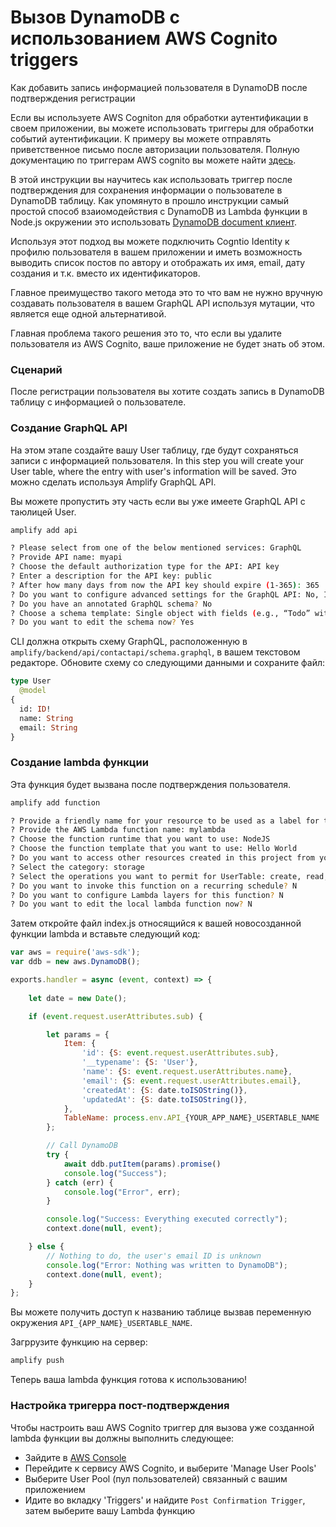 # Вызов DynamoDB с использованием AWS Cognito triggers

Как добавить запись информацией пользователя в DynamoDB после подтверждения регистрации

Если вы используете AWS Cogniton для обработки аутентификации в своем приложении, вы можете использовать триггеры для обработки событий аутентификации. К примеру вы можете отправлять приветственное письмо после авторизации пользователя.
Полную документацию по триггерам AWS cognito вы можете найти [здесь](https://docs.aws.amazon.com/cognito/latest/developerguide/cognito-user-identity-pools-working-with-aws-lambda-triggers.html).

В этой инструкции вы научитесь как использовать триггер после подтверждения для сохранения информации о пользователе в DynamoDB таблицу. 
Как упомянуто в прошло инструкции самый простой способ взаиомодействия с DynamoDB из Lambda функции в Node.js окружении это использовать [DynamoDB document клиент](https://docs.aws.amazon.com/AWSJavaScriptSDK/latest/AWS/DynamoDB/DocumentClient.html).

Используя этот подход вы можете подключить Cogntio Identity к профилю пользователя в вашем приложении и иметь возможность выводить список постов по автору и отображать их имя, email, дату создания и т.к. вместо их идентификаторов.

Главное преимущество такого метода это то что вам не нужно вручную создавать пользователя в вашем GraphQL API используя мутации, что является еще одной альтернативой.

Главная проблема такого решения это то, что если вы удалите пользователя из AWS Cognito, ваше приложение не будет знать об этом.

### Сценарий

После регистрации пользователя вы хотите создать запись в DynamoDB таблицу с информацией о пользователе.

### Создание GraphQL API

На этом этапе создайте вашу User таблицу, где будут сохраняться записи с информацией пользователя. 
In this step you will create your User table, where the entry with user's information will be saved. Это можно сделать используя Amplify GraphQL API.

Вы можете пропустить эту часть если вы уже имеете GraphQL API с таюлицей User.

```sh
amplify add api

? Please select from one of the below mentioned services: GraphQL
? Provide API name: myapi
? Choose the default authorization type for the API: API key
? Enter a description for the API key: public
? After how many days from now the API key should expire (1-365): 365
? Do you want to configure advanced settings for the GraphQL API: No, I am done.
? Do you have an annotated GraphQL schema? No
? Choose a schema template: Single object with fields (e.g., “Todo” with ID, name, description)
? Do you want to edit the schema now? Yes
```

CLI должна открыть схему GraphQL, расположенную в `amplify/backend/api/contactapi/schema.graphql`, в вашем текстовом редакторе. Обновите схему со следующими данными и сохраните файл:

```graphql
type User
  @model
{
  id: ID!
  name: String
  email: String
}
```


### Создание lambda функции

Эта функция будет вызвана после подтверждения пользователя.

```sh
amplify add function

? Provide a friendly name for your resource to be used as a label for this category in the project: mylambda
? Provide the AWS Lambda function name: mylambda
? Choose the function runtime that you want to use: NodeJS
? Choose the function template that you want to use: Hello World
? Do you want to access other resources created in this project from your Lambda function? Y
? Select the category: storage
? Select the operations you want to permit for UserTable: create, read, update, delete
? Do you want to invoke this function on a recurring schedule? N
? Do you want to configure Lambda layers for this function? N
? Do you want to edit the local lambda function now? N
```

Затем откройте файл index.js относящийся к вашей новосозданной функции lambda и вставьте следующий код: 

```js
var aws = require('aws-sdk');
var ddb = new aws.DynamoDB();

exports.handler = async (event, context) => {
    
    let date = new Date();

    if (event.request.userAttributes.sub) {

        let params = {
            Item: {
                'id': {S: event.request.userAttributes.sub},
                '__typename': {S: 'User'},
                'name': {S: event.request.userAttributes.name},
                'email': {S: event.request.userAttributes.email},
                'createdAt': {S: date.toISOString()},
                'updatedAt': {S: date.toISOString()},
            },
            TableName: process.env.API_{YOUR_APP_NAME}_USERTABLE_NAME
        };

        // Call DynamoDB
        try {
            await ddb.putItem(params).promise()
            console.log("Success");
        } catch (err) {
            console.log("Error", err);
        }

        console.log("Success: Everything executed correctly");
        context.done(null, event);

    } else {
        // Nothing to do, the user's email ID is unknown
        console.log("Error: Nothing was written to DynamoDB");
        context.done(null, event);
    }
};
```

Вы можете получить доступ к названию таблице вызвав переменную окружения `API_{APP_NAME}_USERTABLE_NAME`.


Загррузите функцию на сервер:

```sh
amplify push
```
Теперь ваша lambda функция готова к использованию! 

### Настройка тригерра пост-подтверждения

Чтобы настроить ваш AWS Cognito триггер для вызова уже созданной lambda функции вы должны выполнить следующее:

- Зайдите в [AWS Console](https://console.aws.amazon.com/console/home)
- Перейдите к сервису AWS Cognito, и выберите 'Manage User Pools'
- Выберите User Pool (пул пользователей) связанный с вашим приложением
- Идите во вкладку 'Triggers' и найдите `Post Confirmation Trigger`, затем выберите вашу Lambda функцию
